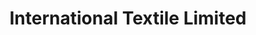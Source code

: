 ---
title: "International Textile Limited"
url: /karachi/international-textile-limited/
shop: Allgemein
---